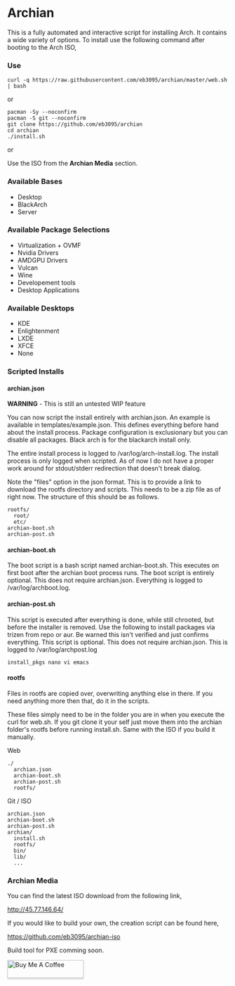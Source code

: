 
# Archian
This is a fully automated and interactive script for installing Arch. It contains a wide variety of options. To install use the
following command after booting to the Arch ISO,

### Use
```
curl -q https://raw.githubusercontent.com/eb3095/archian/master/web.sh | bash
```

or

```
pacman -Sy --noconfirm
pacman -S git --noconfirm
git clone https://github.com/eb3095/archian
cd archian
./install.sh
```

or

Use the ISO from the **Archian Media** section.

### Available Bases
* Desktop
* BlackArch
* Server

### Available Package Selections
* Virtualization + OVMF
* Nvidia Drivers
* AMDGPU Drivers
* Vulcan
* Wine
* Developement tools
* Desktop Applications

### Available Desktops
* KDE
* Enlightenment
* LXDE
* XFCE
* None

### Scripted Installs

#### archian.json
**WARNING** - This is still an untested WIP feature

You can now script the install entirely with archian.json. An example is available in templates/example.json. This defines everything
before hand about the install process. Package configuration is exclusionary but you can disable all packages. Black arch is for the
blackarch install only.

The entire install process is logged to /var/log/arch-install.log. The install process is only logged when scripted. As of now I do
not have a proper work around for stdout/stderr redirection that doesn't break dialog.

Note the "files" option in the json format. This is to provide a link to download the rootfs directory and scripts. This needs to be a
zip file as of right now. The structure of this should be as follows.

```
rootfs/
  root/
  etc/
archian-boot.sh
archian-post.sh
```

#### archian-boot.sh
The boot script is a bash script named archian-boot.sh. This executes on first boot after the archian boot process runs. The boot script
is entirely optional. This does not require archian.json. Everything is logged to /var/log/archboot.log.

#### archian-post.sh
This script is executed after everything is done, while still chrooted, but before the installer is removed. Use the following to install
packages via trizen from repo or aur. Be warned this isn't verified and just confirms everything. This script is optional. This does not
require archian.json. This is logged to /var/log/archpost.log

```
install_pkgs nano vi emacs
```

#### rootfs
Files in rootfs are copied over, overwriting anything else in there. If you need anything more then that, do it in the scripts.

These files simply need to be in the folder you are in when you execute the curl for web.sh. If you git clone it your self just move
them into the archian folder's rootfs before running install.sh. Same with the ISO if you build it manually.

Web
```
./
  archian.json
  archian-boot.sh
  archian-post.sh
  rootfs/
```

Git / ISO
```
archian.json
archian-boot.sh
archian-post.sh
archian/
  install.sh
  rootfs/
  bin/
  lib/
  ...
```


### Archian Media
You can find the latest ISO download from the following link,

http://45.77.146.64/

If you would like to build your own, the creation script can be found here,

https://github.com/eb3095/archian-iso

Build tool for PXE comming soon.

<a href="https://www.buymeacoffee.com/eb3095" target="_blank"><img src="https://www.buymeacoffee.com/assets/img/custom_images/orange_img.png" alt="Buy Me A Coffee" style="height: 41px !important;width: 174px !important;box-shadow: 0px 3px 2px 0px rgba(190, 190, 190, 0.5) !important;-webkit-box-shadow: 0px 3px 2px 0px rgba(190, 190, 190, 0.5) !important;" ></a>
